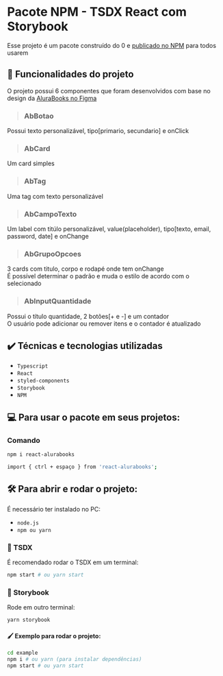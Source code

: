 # Pacote NPM - TSDX React com Storybook

Esse projeto é um pacote construído do 0 e <a href="https://www.npmjs.com/package/react-alurabooks">publicado no NPM</a> para todos usarem

## 🔨 Funcionalidades do projeto

O projeto possui 6 componentes que foram desenvolvidos com base no design da <a href="https://www.figma.com/file/dkGogcES2G1lwH8hwrF3E6/React%3A-Alura-Books?node-id=0%3A1">AluraBooks no Figma</a>  

>### AbBotao
Possui texto personalizável, tipo[primario, secundario] e onClick

>### AbCard
Um card simples

>### AbTag
Uma tag com texto personalizável

>### AbCampoTexto
Um label com titúlo personalizável, value(placeholder), tipo[texto, email, password, date] e onChange

>### AbGrupoOpcoes
3 cards com titulo, corpo e rodapé onde tem onChange  
É possível determinar o padrão e muda o estilo de acordo com o selecionado

>### AbInputQuantidade
Possui o título quantidade, 2 botões[+ e -] e um contador  
O usuário pode adicionar ou remover itens e o contador é atualizado

## ✔️ Técnicas e tecnologias utilizadas

- `Typescript`
- `React`
- `styled-components`
- `Storybook`
- `NPM`

## 💻 Para usar o pacote em seus projetos:

### Comando
```bash
npm i react-alurabooks
```

```bash
import { ctrl + espaço } from 'react-alurabooks';
```

## 🛠️ Para abrir e rodar o projeto:

É necessário ter instalado no PC:
- `node.js`
- `npm ou yarn`

### 👾 TSDX

É recomendado rodar o TSDX em um terminal:

```bash
npm start # ou yarn start
```

### 📖 Storybook

Rode em outro terminal:

```bash
yarn storybook
```

#### 🖌️ Exemplo para rodar o projeto:

```bash
cd example
npm i # ou yarn (para instalar dependências)
npm start # ou yarn start
```
